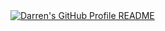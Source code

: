<a href="https://github.com/DarrenNL/DarrenNL">
 <picture>
  <source media="(prefers-color-scheme: dark)" srcset="https://raw.githubusercontent.com/DarrenNL/DarrenNL/main/dark_ver.svg">
  <img alt="Darren's GitHub Profile README" src="https://raw.githubusercontent.com/DarrenNL/DarrenNL/main/light_ver.svg">
 </picture>
</a>
